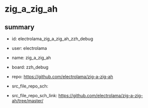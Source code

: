 # zig_a_zig_ah
 
## summary 
* id: electrolama_zig_a_zig_ah_zzh_debug
* user: electrolama
* name: zig_a_zig_ah
* board: zzh_debug
* repo: https://github.com/electrolama/zig-a-zig-ah



* src_file_repo_sch: 
* src_file_repo_sch_link: https://github.com/electrolama/zig-a-zig-ah/tree/master/






